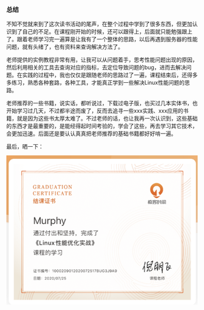 ### 总结

不知不觉就来到了这次读书活动的尾声，在整个过程中学到了很多东西，但更加认识到了自己的不足。在课程刚开始的时候，还可以跟得上，后面就只能勉强跟上了。跟着老师学习完一遍算是让我有了一个整体的思路，以后再遇到服务器的性能问题，就有头绪了，也有资料来查询解决方法了。

老师提供的实例教程非常有用，让我可以从问题着手，思考性能问题出现的原因，然后利用相关的工具去查询对应的指标，去定位导致问题的bug，进而去解决问题。在实践的过程中，我也仅仅是跟随老师的思路过了一遍，课程结束后，还得多多练习，熟悉各种套路，各种工具，才能真正学到一些解决Linux性能问题的思路。

老师推荐的一些书籍，说实话，都听说过，下载过电子版，也买过几本实体书，也开始学习过几天，不过都半途而废了，反而去追寻一些xxx实践、xxx应用的书籍，就是因为这些书太厚太难了。不过老师的话，也让我再一次认识到，这些基础的东西才是最重要的，是能经得起时间考验的，学会了这些，再去学习其它技术，会更加迅速。后面还是要认认真真把老师推荐的基础书籍都好好啃一遍。

最后，晒一下：

![证书](./img/证书.png)